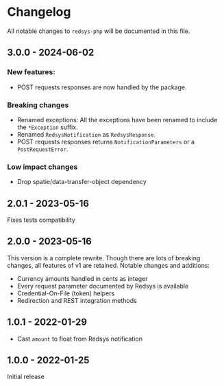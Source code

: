 # Changelog

All notable changes to `redsys-php` will be documented in this file.

## 3.0.0 - 2024-06-02

### New features:
- POST requests responses are now handled by the package. 

### Breaking changes
- Renamed exceptions: All the exceptions have been renamed to include the `*Exception` suffix.
- Renamed `RedsysNotification` as `RedsysResponse`.
- POST requests responses returns `NotificationParameters` or a `PostRequestError`.

### Low impact changes
- Drop spatie/data-transfer-object dependency

## 2.0.1 - 2023-05-16

Fixes tests compatibility

## 2.0.0 - 2023-05-16

This version is a complete rewrite. Though there are lots of breaking changes, all features of v1 are retained.
Notable changes and additions:

- Currency amounts handled in cents as integer
- Every request parameter documented by Redsys is available
- Credential-On-File (token) helpers
- Redirection and REST integration methods

## 1.0.1 - 2022-01-29

- Cast `amount` to float from Redsys notification

## 1.0.0 - 2022-01-25

Initial release
